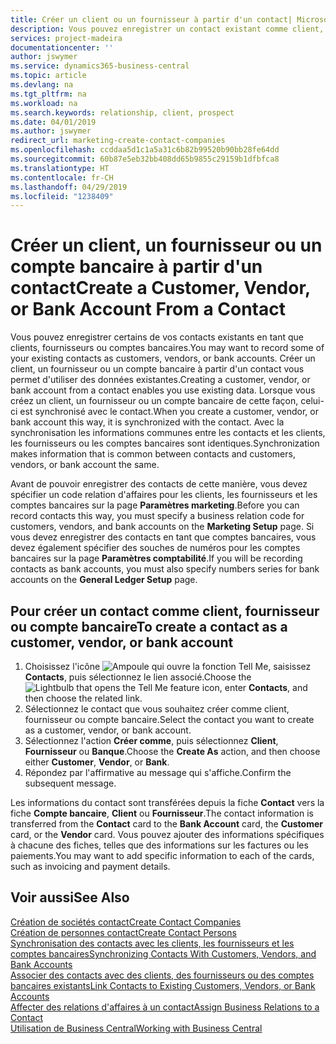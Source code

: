```yaml
---
title: Créer un client ou un fournisseur à partir d'un contact| Microsoft Docs
description: Vous pouvez enregistrer un contact existant comme client, fournisseur, ou compte bancaire à l'aide des données existantes et spécifier une relation d'affaires.
services: project-madeira
documentationcenter: ''
author: jswymer
ms.service: dynamics365-business-central
ms.topic: article
ms.devlang: na
ms.tgt_pltfrm: na
ms.workload: na
ms.search.keywords: relationship, client, prospect
ms.date: 04/01/2019
ms.author: jswymer
redirect_url: marketing-create-contact-companies
ms.openlocfilehash: ccddaa5d1c1a5a31c6b82b99520b90bb28fe64dd
ms.sourcegitcommit: 60b87e5eb32bb408dd65b9855c29159b1dfbfca8
ms.translationtype: HT
ms.contentlocale: fr-CH
ms.lasthandoff: 04/29/2019
ms.locfileid: "1238409"
---
```

# <a name="create-a-customer-vendor-or-bank-account-from-a-contact"></a><span data-ttu-id="6afb0-103">Créer un client, un fournisseur ou un compte bancaire à partir d'un contact</span><span class="sxs-lookup"><span data-stu-id="6afb0-103">Create a Customer, Vendor, or Bank Account From a Contact</span></span>
<span data-ttu-id="6afb0-104">Vous pouvez enregistrer certains de vos contacts existants en tant que clients, fournisseurs ou comptes bancaires.</span><span class="sxs-lookup"><span data-stu-id="6afb0-104">You may want to record some of your existing contacts as customers, vendors, or bank accounts.</span></span> <span data-ttu-id="6afb0-105">Créer un client, un fournisseur ou un compte bancaire à partir d'un contact vous permet d'utiliser des données existantes.</span><span class="sxs-lookup"><span data-stu-id="6afb0-105">Creating a customer, vendor, or bank account from a contact enables you use existing data.</span></span> <span data-ttu-id="6afb0-106">Lorsque vous créez un client, un fournisseur ou un compte bancaire de cette façon, celui-ci est synchronisé avec le contact.</span><span class="sxs-lookup"><span data-stu-id="6afb0-106">When you create a customer, vendor, or bank account this way, it is synchronized with the contact.</span></span> <span data-ttu-id="6afb0-107">Avec la synchronisation les informations communes entre les contacts et les clients, les fournisseurs ou les comptes bancaires sont identiques.</span><span class="sxs-lookup"><span data-stu-id="6afb0-107">Synchronization makes information that is common between contacts and customers, vendors, or bank account the same.</span></span>

<span data-ttu-id="6afb0-108">Avant de pouvoir enregistrer des contacts de cette manière, vous devez spécifier un code relation d'affaires pour les clients, les fournisseurs et les comptes bancaires sur la page **Paramètres marketing**.</span><span class="sxs-lookup"><span data-stu-id="6afb0-108">Before you can record contacts this way, you must specify a business relation code for customers, vendors, and bank accounts on the **Marketing Setup** page.</span></span> <span data-ttu-id="6afb0-109">Si vous devez enregistrer des contacts en tant que comptes bancaires, vous devez également spécifier des souches de numéros pour les comptes bancaires sur la page **Paramètres comptabilité**.</span><span class="sxs-lookup"><span data-stu-id="6afb0-109">If you will be recording contacts as bank accounts, you must also specify numbers series for bank accounts on the **General Ledger Setup** page.</span></span>

## <a name="to-create-a-contact-as-a-customer-vendor-or-bank-account"></a><span data-ttu-id="6afb0-110">Pour créer un contact comme client, fournisseur ou compte bancaire</span><span class="sxs-lookup"><span data-stu-id="6afb0-110">To create a contact as a customer, vendor, or bank account</span></span>
1. <span data-ttu-id="6afb0-111">Choisissez l'icône ![Ampoule qui ouvre la fonction Tell Me](media/ui-search/search_small.png "Dites-moi ce que vous voulez faire"), saisissez **Contacts**, puis sélectionnez le lien associé.</span><span class="sxs-lookup"><span data-stu-id="6afb0-111">Choose the ![Lightbulb that opens the Tell Me feature](media/ui-search/search_small.png "Tell me what you want to do") icon, enter **Contacts**, and then choose the related link.</span></span>
2. <span data-ttu-id="6afb0-112">Sélectionnez le contact que vous souhaitez créer comme client, fournisseur ou compte bancaire.</span><span class="sxs-lookup"><span data-stu-id="6afb0-112">Select the contact you want to create as a customer, vendor, or bank account.</span></span>
3. <span data-ttu-id="6afb0-113">Sélectionnez l'action **Créer comme**, puis sélectionnez **Client**, **Fournisseur** ou **Banque**.</span><span class="sxs-lookup"><span data-stu-id="6afb0-113">Choose the **Create As** action, and then choose either **Customer**, **Vendor**, or **Bank**.</span></span>
4. <span data-ttu-id="6afb0-114">Répondez par l'affirmative au message qui s'affiche.</span><span class="sxs-lookup"><span data-stu-id="6afb0-114">Confirm the subsequent message.</span></span>

<span data-ttu-id="6afb0-115">Les informations du contact sont transférées depuis la fiche **Contact** vers la fiche **Compte bancaire**, **Client** ou **Fournisseur**.</span><span class="sxs-lookup"><span data-stu-id="6afb0-115">The contact information is transferred from the **Contact** card to the **Bank Account** card, the **Customer** card, or the **Vendor** card.</span></span> <span data-ttu-id="6afb0-116">Vous pouvez ajouter des informations spécifiques à chacune des fiches, telles que des informations sur les factures ou les paiements.</span><span class="sxs-lookup"><span data-stu-id="6afb0-116">You may want to add specific information to each of the cards, such as invoicing and payment details.</span></span>

## <a name="see-also"></a><span data-ttu-id="6afb0-117">Voir aussi</span><span class="sxs-lookup"><span data-stu-id="6afb0-117">See Also</span></span>
[<span data-ttu-id="6afb0-118">Création de sociétés contact</span><span class="sxs-lookup"><span data-stu-id="6afb0-118">Create Contact Companies</span></span>](marketing-create-contact-companies.md)  
[<span data-ttu-id="6afb0-119">Création de personnes contact</span><span class="sxs-lookup"><span data-stu-id="6afb0-119">Create Contact Persons</span></span>](marketing-create-contact-persons.md)  
[<span data-ttu-id="6afb0-120">Synchronisation des contacts avec les clients, les fournisseurs et les comptes bancaires</span><span class="sxs-lookup"><span data-stu-id="6afb0-120">Synchronizing Contacts With Customers, Vendors, and Bank Accounts</span></span>](marketing-synchronize-contacts-customers-vendors-bank-accounts.md)  
[<span data-ttu-id="6afb0-121">Associer des contacts avec des clients, des fournisseurs ou des comptes bancaires existants</span><span class="sxs-lookup"><span data-stu-id="6afb0-121">Link Contacts to Existing Customers, Vendors, or Bank Accounts</span></span>](marketing-how-link-contact.md)  
[<span data-ttu-id="6afb0-122">Affecter des relations d'affaires à un contact</span><span class="sxs-lookup"><span data-stu-id="6afb0-122">Assign Business Relations to a Contact</span></span>](marketing-business-relations.md#AssignBusRelContact)  
[<span data-ttu-id="6afb0-123">Utilisation de Business Central</span><span class="sxs-lookup"><span data-stu-id="6afb0-123">Working with Business Central</span></span>](ui-work-product.md)
